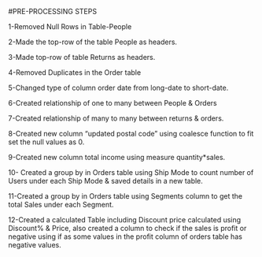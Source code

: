 

#PRE-PROCESSING STEPS

1-Removed Null Rows in Table-People

2-Made the top-row of the table People as headers.

3-Made top-row of table Returns as headers.

4-Removed Duplicates in the Order table

5-Changed type of column order date from long-date to short-date.

6-Created relationship of one to many between People & Orders 

7-Created relationship of many to many between returns & orders.

8-Created new column “updated postal code” using coalesce function to fit set the null values as 0.

9-Created new column total income using measure quantity*sales.

10- Created a group by in Orders table using Ship Mode to count number of Users under each Ship Mode & saved details in a new table.

11-Created a group by in Orders table using Segments column to get the total Sales under each Segment.

12-Created a calculated Table including Discount price calculated using Discount% & Price, also created a column to check if the sales is profit or negative using if as some values in the profit column of orders table has negative values.
